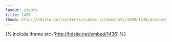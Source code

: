 ```yaml
---
layout: sieutv
title: 1436
thumb: http://hdsite.net/contents/videos_screenshots/1000/1436/preview_360p.mp4.jpg
---
```

{% include iframe src='http://hdsite.net/embed/1436' %}
 
